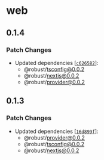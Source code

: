 # web

## 0.1.4

### Patch Changes

- Updated dependencies [[`c626582`](https://github.com/nahuelRosas/Robust/commit/c626582c376efd19241b5f948487b5b3427055fa)]:
  - @robust/tsconfig@0.0.2
  - @robust/nextjs@0.0.2
  - @robust/provider@0.0.2

## 0.1.3

### Patch Changes

- Updated dependencies [[`16d899f`](https://github.com/nahuelRosas/Robust/commit/16d899f20bbdbde1ee390f245488c0d24943e814)]:
  - @robust/provider@0.0.2
  - @robust/tsconfig@0.0.2
  - @robust/nextjs@0.0.2
